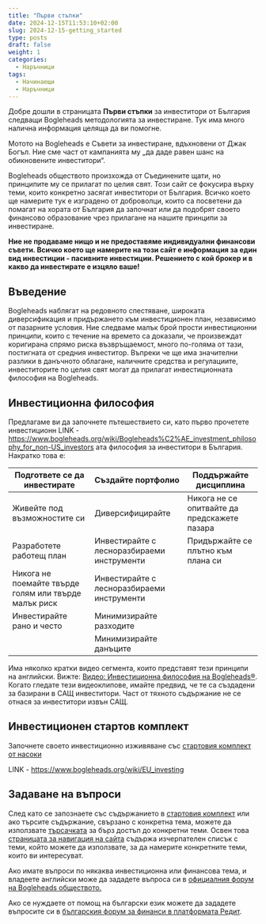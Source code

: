```yaml
---
title: "Първи стъпки"
date: 2024-12-15T11:53:10+02:00
slug: 2024-12-15-getting_started
type: posts
draft: false
weight: 1
categories:
  - Наръчници
tags:
  - Начинаещи
  - Наръчници
---
```


Добре дошли в страницата **Първи стъпки** за инвеститори от България следващи Bogleheads методологията за инвестиране. Тук има много налична информация целяща да ви помогне.

Мотото на Bogleheads е Съвети за инвестиране, вдъхновени от Джак Богъл. Ние сме част от кампанията му „да даде равен шанс на обикновените инвеститори“.

Bogleheads обществото произхожда от Съединените щати, но принципите му се прилагат по целия свят. Този сайт се фокусира върху теми, които конкретно засягат инвеститори от България. Всичко което ще намерите тук е изградено от доброволци, които са посветени да помагат на хората от България да започнат или да подобрят своето финансово образование чрез прилагане на нашите принципи за инвестиране.

**Ние не продаваме нищо и не предоставяме индивидуални финансови съвети. Всичко което ще намерите на този сайт е информация за един вид инвестиции - пасивните инвестиции. Решението с кой брокер и в какво да инвестирате е изцяло ваше!**

## Въведение
Bogleheads наблягат на редовното спестяване, широката диверсификация и придържането към инвестиционен план, независимо от пазарните условия. Ние следваме малък брой прости инвестиционни принципи, които с течение на времето са доказали, че произвеждат коригирана спрямо риска възвръщаемост, много по-голяма от тази, постигната от средния инвеститор. Въпреки че ще има значителни разлики в данъчното облагане, наличните средства и регулациите, инвеститорите по целия свят могат да прилагат инвестиционната философия на Bogleheads.

## Инвестиционна философия
Предлагаме ви да започнете пътешествието си, като първо прочетете инвестиционн LINK - https://www.bogleheads.org/wiki/Bogleheads%C2%AE_investment_philosophy_for_non-US_investors ата философия за инвеститори в България. Накратко това е:

| Подгответе се да инвестирате | Създайте портфолио | Поддържайте дисциплина |
|--|--|--|
| Живейте под възможностите си | Диверсифицирайте | Никога не се опитвайте да предскажете пазара |
| Разработете работещ план | Инвестирайте с лесноразбираеми инструменти | Придържайте се плътно към плана си |
| Никога не поемайте твърде голям или твърде малък риск | Инвестирайте с лесноразбираеми инструменти |  |
| Инвестирайте рано и често | Минимизирайте разходите |  |
|  | Минимизирайте данъците |  |

Има няколко кратки видео сегмента, които представят тези принципи на английски. Вижте: [Видео: Инвестиционна философия на Bogleheads®](https://www.bogleheads.org/wiki/Video:Bogleheads%C2%AE_investment_philosophy). Когато гледате тези видеоклипове, имайте предвид, че те са създадени за базирани в САЩ инвеститори. Част от тяхното съдържание не се отнася за инвеститори извън САЩ.

## Инвестиционен стартов комплект
Започнете своето инвестиционно изживяване със [стартовия комплект от насоки](https://bogleheads-bg.org/posts/2024-12-15-new_investor_startup_kit/)

LINK - https://www.bogleheads.org/wiki/EU_investing

## Задаване на въпроси
След като се запознаете със съдържанието в [стартовия комплект](https://bogleheads-bg.org/posts/2024-12-15-new_investor_startup_kit/) или ако търсите съдържание, свързано с конкретна тема, можете да използвате [търсачката](https://bogleheads-bg.org/search/) за бърз достъп до конкретни теми. Освен това [страницата за навигация на сайта](https://bogleheads-bg.org/archives/) съдържа изчерпателен списък с теми, който можете да използвате, за да намерите конкретните теми, които ви интересуват.

Ако имате въпроси по някаква инвестиционна или финансова тема, и владеете английски може да зададете въпроса си в [официалния форум на Bogleheads обществото.](https://www.bogleheads.org/forum/viewforum.php?f=22)

Ако се нуждаете от помощ на български език можете да зададете въпросите си в [българския форум за финанси в платформата Редит](https://www.reddit.com/r/financebg/).


